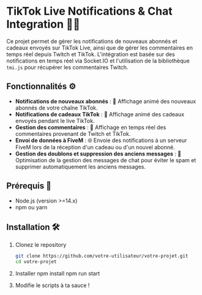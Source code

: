 # TikTok Live Notifications & Chat Integration 🎥💬

Ce projet permet de gérer les notifications de nouveaux abonnés et cadeaux envoyés sur TikTok Live, ainsi que de gérer les commentaires en temps réel depuis Twitch et TikTok. L'intégration est basée sur des notifications en temps réel via Socket.IO et l'utilisation de la bibliothèque `tmi.js` pour récupérer les commentaires Twitch.

## Fonctionnalités ⚙️

- **Notifications de nouveaux abonnés** : 🎉 Affichage animé des nouveaux abonnés de votre chaîne TikTok.
- **Notifications de cadeaux TikTok** : 🎁 Affichage animé des cadeaux envoyés pendant le live TikTok.
- **Gestion des commentaires** : 💬 Affichage en temps réel des commentaires provenant de Twitch et TikTok.
- **Envoi de données à FiveM** : 🌐 Envoie des notifications à un serveur FiveM lors de la réception d'un cadeau ou d'un nouvel abonné.
- **Gestion des doublons et suppression des anciens messages** : 🧹 Optimisation de la gestion des messages de chat pour éviter le spam et supprimer automatiquement les anciens messages.

## Prérequis 🔧

- Node.js (version >=14.x)
- npm ou yarn

## Installation 🛠️

1. Clonez le repository

   ```bash
   git clone https://github.com/votre-utilisateur/votre-projet.git
   cd votre-projet

2. Installer 
    npm install
    npm run start
    
3. Modifie le scripts à ta sauce !    

